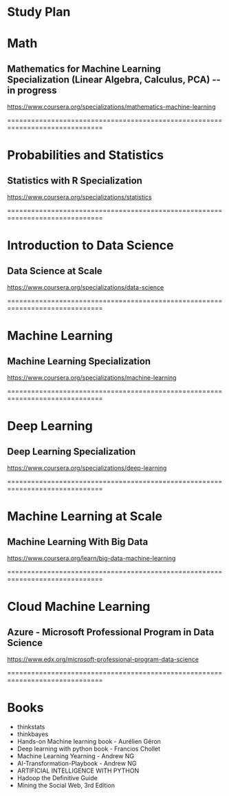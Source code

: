 # Study Plan

# Math

## Mathematics for Machine Learning Specialization (Linear Algebra, Calculus, PCA) -- in progress
https://www.coursera.org/specializations/mathematics-machine-learning

==============================================================================

# Probabilities and Statistics

## Statistics with R Specialization
https://www.coursera.org/specializations/statistics

==============================================================================

# Introduction to Data Science
## Data Science at Scale
https://www.coursera.org/specializations/data-science

==============================================================================

# Machine Learning

## Machine Learning Specialization
https://www.coursera.org/specializations/machine-learning

==============================================================================

# Deep Learning

## Deep Learning Specialization
https://www.coursera.org/specializations/deep-learning

==============================================================================

# Machine Learning at Scale
## Machine Learning With Big Data
https://www.coursera.org/learn/big-data-machine-learning

==============================================================================

# Cloud Machine Learning

## Azure - Microsoft Professional Program in Data Science
https://www.edx.org/microsoft-professional-program-data-science

==============================================================================

# Books
- thinkstats	
- thinkbayes	
- Hands-on Machine learning book - Aurélien Géron
- Deep learning with python book	- Francios Chollet
- Machine Learning Yearning	- Andrew NG
- AI-Transformation-Playbook	- Andrew NG
- ARTIFICIAL INTELLIGENCE WITH PYTHON	
- Hadoop the Definitive Guide	
- Mining the Social Web, 3rd Edition
